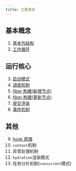 ```yaml
---
title: 主要类容
---
```


## 基本概念

1. [基本包结构](./pkg-structure.md)
2. [工作循环](./workspace.md)

## 运行核心

3. [启动模式](./bootstrap.md)
4. [调度机制](./scheduler.md)
5. [fiber 构建(新增节点)](./render.md)
6. [fiber 构建(更新节点)](./update.md)
7. [提交渲染](./commit.md)
8. [事件机制](./synthetic-event.md)

## 其他

9. [hook 原理](./hook.md)
10. `context`机制
11. 异常处理机制
12. `hydration`渲染模式
13. 任务分片机制(`concurrent`模式)
